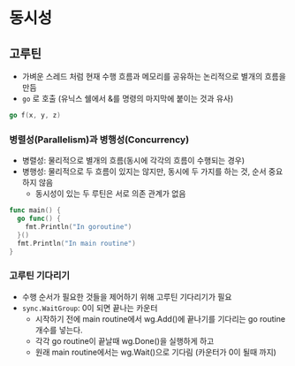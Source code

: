 # 동시성

## 고루틴
  * 가벼운 스레드 처럼 현재 수행 흐름과 메모리를 공유하는 논리적으로 별개의 흐름을 만듬
  * ```go``` 로 호출 (유닉스 쉘에서 &를 명령의 마지막에 붙이는 것과 유사)

  ```go
  go f(x, y, z)
  ```

### 병렬성(Parallelism)과 병행성(Concurrency)
  * 병렬성: 물리적으로 별개의 흐름(동시에 각각의 흐름이 수행되는 경우)
  * 병행성: 물리적으로 두 흐름이 있지는 않지만, 동시에 두 가지를 하는 것, 순서 중요하지 않음
    * 동시성이 있는 두 루틴은 서로 의존 관계가 없음

  ```go
  func main() {
    go func() {
      fmt.Println("In goroutine")
    }()
    fmt.Println("In main routine")
  }
  ```

### 고루틴 기다리기
  * 수행 순서가 필요한 것들을 제어하기 위해 고루틴 기다리기가 필요
  * ```sync.WaitGroup```: 0이 되면 끝나는 카운터
    * 시작하기 전에 main routine에서 wg.Add()에 끝나기를 기다리는 go routine 개수를 넣는다.
    * 각각 go routine이 끝날때 wg.Done()을 실행하게 하고
    * 원래 main routine에서는 wg.Wait()으로 기다림 (카운터가 0이 될때 까지)
